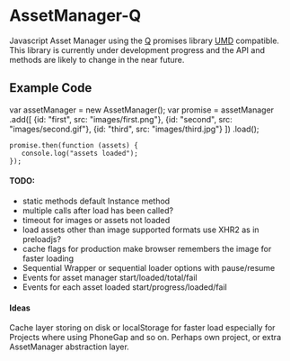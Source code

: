 AssetManager-Q
==============

Javascript Asset Manager using the [Q](https://github.com/kriskowal/q) promises library [UMD](https://github.com/umdjs/umd) compatible. This library is currently under development progress and the API and methods are likely to change in the near future.


## Example Code

  var assetManager = new AssetManager();
	var promise = assetManager
        .add([
            {id: "first", src: "images/first.png"},
            {id: "second", src: "images/second.gif"},
            {id: "third", src: "images/third.jpg"}
            ])
        .load();

    promise.then(function (assets) {
       console.log("assets loaded");
	});


#### TODO:

  * static methods default Instance method
  * multiple calls after load has been called?
  * timeout for images or assets not loaded
  * load assets other than image supported formats use XHR2 as in preloadjs?
  * cache flags for production make browser remembers the image for faster loading
  * Sequential Wrapper or sequential loader options with pause/resume
  * Events for asset manager start/loaded/total/fail
  * Events for each asset loaded start/progress/loaded/fail


#### Ideas

Cache layer storing on disk or localStorage for faster load especially for Projects where using PhoneGap and so on.
Perhaps own project, or extra AssetManager abstraction layer.
